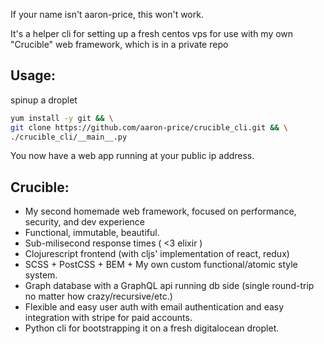 If your name isn't aaron-price, this won't work.

It's a helper cli for setting up a fresh centos vps for use with my own "Crucible" web framework, which is in a private repo

## Usage:
spinup a droplet


```bash 
yum install -y git && \
git clone https://github.com/aaron-price/crucible_cli.git && \
./crucible_cli/__main__.py
```


You now have a web app running at your public ip address.

## Crucible:
- My second homemade web framework, focused on performance, security, and dev experience
- Functional, immutable, beautiful.
- Sub-milisecond response times ( <3 elixir )
- Clojurescript frontend (with cljs' implementation of react, redux)
- SCSS + PostCSS + BEM + My own custom functional/atomic style system.
- Graph database with a GraphQL api running db side (single round-trip no matter how crazy/recursive/etc.)
- Flexible and easy user auth with email authentication and easy integration with stripe for paid accounts.
- Python cli for bootstrapping it on a fresh digitalocean droplet.
